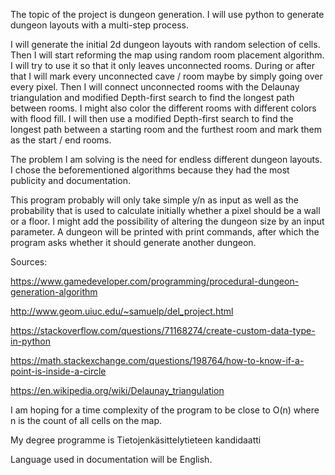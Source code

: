 The topic of the project is dungeon generation. I will use python to generate dungeon layouts with a multi-step process.


I will generate the initial 2d dungeon layouts with random selection of cells. Then I will start reforming the map using random room placement algorithm. I will try to use it so that it only leaves unconnected rooms. During or after that I will mark every unconnected cave / room maybe by simply going over every pixel. Then I will connect unconnected rooms with the Delaunay triangulation and modified Depth-first search to find the longest path between rooms.
I might also color the different rooms with different colors with flood fill. I will then use a modified Depth-first search to find the longest path between a starting room
and the furthest room and mark them as the start / end rooms.


The problem I am solving is the need for endless different dungeon layouts. I chose the beforementioned algorithms because they had the most publicity and documentation.


This program probably will only take simple y/n as input as well as the probability that is used to calculate initially whether a pixel should be a wall or a floor. I might add the 
possibility of altering the dungeon size by an input parameter.
A dungeon will be printed with print commands, after which the program asks whether it should generate another dungeon.


Sources:

https://www.gamedeveloper.com/programming/procedural-dungeon-generation-algorithm

http://www.geom.uiuc.edu/~samuelp/del_project.html

https://stackoverflow.com/questions/71168274/create-custom-data-type-in-python 

https://math.stackexchange.com/questions/198764/how-to-know-if-a-point-is-inside-a-circle

https://en.wikipedia.org/wiki/Delaunay_triangulation 


I am hoping for a time  complexity of the program to be close to O(n) where n is the count of all cells on the map.


My degree programme is Tietojenkäsittelytieteen kandidaatti


Language used in documentation will be English.